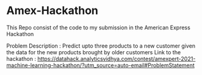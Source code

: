 # Amex-Hackathon

This Repo consist of the code to my submission in the American Express Hackathon 

Problem Description : Predict upto three products to a new customer given the data for the new products brought by older customers 
Link to the hackathon : https://datahack.analyticsvidhya.com/contest/amexpert-2021-machine-learning-hackathon/?utm_source=auto-email#ProblemStatement
